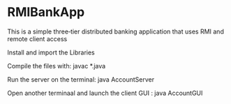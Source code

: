 # RMIBankApp
This is a simple three‐tier distributed banking application that uses RMI and remote client access

Install and import the Libraries

Compile the files with: javac *.java

Run the server on the terminal: java AccountServer

Open another terminaal and launch the client GUI : java AccountGUI

